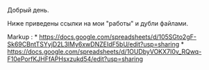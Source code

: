 Добрый день.

Ниже приведены ссылки на мои "работы" и дубли файлами.

Markup : * https://docs.google.com/spreadsheets/d/105SGto2gF-Sk69CBntTSYyjD2L3lMy6xwDNZEIdF5bU/edit?usp=sharing
         * https://docs.google.com/spreadsheets/d/1OUDbyVOKX7I0v_RQwq-F10ePorfKJHFfAPHsxzukd54/edit?usp=sharing
              
